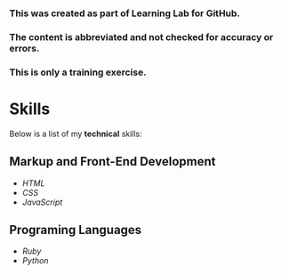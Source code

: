 ### This was created as part of Learning Lab for GitHub. 
### The content is abbreviated and not checked for accuracy or errors.
### This is only a training exercise.

# Skills

Below is a list of my **technical** skills:

## Markup and Front-End Development
- *HTML*
- *CSS*
- *JavaScript*

## Programing Languages
- *Ruby*
- *Python*
